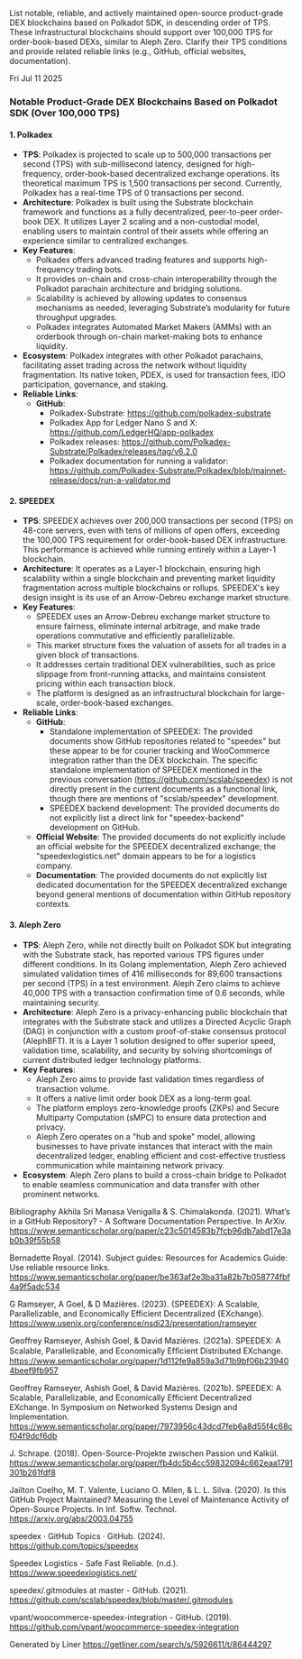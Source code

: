 List notable, reliable, and actively maintained open-source product-grade DEX blockchains based on Polkadot SDK, in descending order of TPS. These infrastructural blockchains should support over 100,000 TPS for order-book-based DEXs, similar to Aleph Zero. Clarify their TPS conditions and provide related reliable links (e.g., GitHub, official websites, documentation).

Fri Jul 11 2025

### Notable Product-Grade DEX Blockchains Based on Polkadot SDK (Over 100,000 TPS)

#### 1. Polkadex

- **TPS**: Polkadex is projected to scale up to 500,000 transactions per second (TPS) with sub-millisecond latency, designed for high-frequency, order-book-based decentralized exchange operations. Its theoretical maximum TPS is 1,500 transactions per second. Currently, Polkadex has a real-time TPS of 0 transactions per second.
- **Architecture**: Polkadex is built using the Substrate blockchain framework and functions as a fully decentralized, peer-to-peer order-book DEX. It utilizes Layer 2 scaling and a non-custodial model, enabling users to maintain control of their assets while offering an experience similar to centralized exchanges.
- **Key Features**:
  - Polkadex offers advanced trading features and supports high-frequency trading bots.
  - It provides on-chain and cross-chain interoperability through the Polkadot parachain architecture and bridging solutions.
  - Scalability is achieved by allowing updates to consensus mechanisms as needed, leveraging Substrate’s modularity for future throughput upgrades.
  - Polkadex integrates Automated Market Makers (AMMs) with an orderbook through on-chain market-making bots to enhance liquidity.
- **Ecosystem**: Polkadex integrates with other Polkadot parachains, facilitating asset trading across the network without liquidity fragmentation. Its native token, PDEX, is used for transaction fees, IDO participation, governance, and staking.
- **Reliable Links**:
  - **GitHub**:
    - Polkadex-Substrate: https://github.com/polkadex-substrate
    - Polkadex App for Ledger Nano S and X: https://github.com/LedgerHQ/app-polkadex
    - Polkadex releases: https://github.com/Polkadex-Substrate/Polkadex/releases/tag/v6.2.0
    - Polkadex documentation for running a validator: https://github.com/Polkadex-Substrate/Polkadex/blob/mainnet-release/docs/run-a-validator.md

#### 2. SPEEDEX

- **TPS**: SPEEDEX achieves over 200,000 transactions per second (TPS) on 48-core servers, even with tens of millions of open offers, exceeding the 100,000 TPS requirement for order-book-based DEX infrastructure. This performance is achieved while running entirely within a Layer-1 blockchain.
- **Architecture**: It operates as a Layer-1 blockchain, ensuring high scalability within a single blockchain and preventing market liquidity fragmentation across multiple blockchains or rollups. SPEEDEX's key design insight is its use of an Arrow-Debreu exchange market structure.
- **Key Features**:
  - SPEEDEX uses an Arrow-Debreu exchange market structure to ensure fairness, eliminate internal arbitrage, and make trade operations commutative and efficiently parallelizable.
  - This market structure fixes the valuation of assets for all trades in a given block of transactions.
  - It addresses certain traditional DEX vulnerabilities, such as price slippage from front-running attacks, and maintains consistent pricing within each transaction block.
  - The platform is designed as an infrastructural blockchain for large-scale, order-book-based exchanges.
- **Reliable Links**:
  - **GitHub**:
    - Standalone implementation of SPEEDEX: The provided documents show GitHub repositories related to "speedex" but these appear to be for courier tracking and WooCommerce integration rather than the DEX blockchain. The specific standalone implementation of SPEEDEX mentioned in the previous conversation (https://github.com/scslab/speedex) is not directly present in the current documents as a functional link, though there are mentions of "scslab/speedex" development.
    - SPEEDEX backend development: The provided documents do not explicitly list a direct link for "speedex-backend" development on GitHub.
  - **Official Website**: The provided documents do not explicitly include an official website for the SPEEDEX decentralized exchange; the "speedexlogistics.net" domain appears to be for a logistics company.
  - **Documentation**: The provided documents do not explicitly list dedicated documentation for the SPEEDEX decentralized exchange beyond general mentions of documentation within GitHub repository contexts.

#### 3. Aleph Zero

- **TPS**: Aleph Zero, while not directly built on Polkadot SDK but integrating with the Substrate stack, has reported various TPS figures under different conditions. In its Golang implementation, Aleph Zero achieved simulated validation times of 416 milliseconds for 89,600 transactions per second (TPS) in a test environment. Aleph Zero claims to achieve 40,000 TPS with a transaction confirmation time of 0.6 seconds, while maintaining security.
- **Architecture**: Aleph Zero is a privacy-enhancing public blockchain that integrates with the Substrate stack and utilizes a Directed Acyclic Graph (DAG) in conjunction with a custom proof-of-stake consensus protocol (AlephBFT). It is a Layer 1 solution designed to offer superior speed, validation time, scalability, and security by solving shortcomings of current distributed ledger technology platforms.
- **Key Features**:
  - Aleph Zero aims to provide fast validation times regardless of transaction volume.
  - It offers a native limit order book DEX as a long-term goal.
  - The platform employs zero-knowledge proofs (ZKPs) and Secure Multiparty Computation (sMPC) to ensure data protection and privacy.
  - Aleph Zero operates on a "hub and spoke" model, allowing businesses to have private instances that interact with the main decentralized ledger, enabling efficient and cost-effective trustless communication while maintaining network privacy.
- **Ecosystem**: Aleph Zero plans to build a cross-chain bridge to Polkadot to enable seamless communication and data transfer with other prominent networks.

Bibliography
Akhila Sri Manasa Venigalla & S. Chimalakonda. (2021). What’s in a GitHub Repository? - A Software Documentation Perspective. In ArXiv. https://www.semanticscholar.org/paper/c23c5014583b7fcb96db7abd17e3ab0b39f55b58

Bernadette Royal. (2014). Subject guides: Resources for Academics Guide: Use reliable resource links. https://www.semanticscholar.org/paper/be363af2e3ba31a82b7b058774fbf4a9f5adc534

G Ramseyer, A Goel, & D Mazières. (2023). {SPEEDEX}: A Scalable, Parallelizable, and Economically Efficient Decentralized {EXchange}. https://www.usenix.org/conference/nsdi23/presentation/ramseyer

Geoffrey Ramseyer, Ashish Goel, & David Mazières. (2021a). SPEEDEX: A Scalable, Parallelizable, and Economically Efﬁcient Distributed EXchange. https://www.semanticscholar.org/paper/1d112fe9a859a3d71b9bf06b239404beef9fb957

Geoffrey Ramseyer, Ashish Goel, & David Mazières. (2021b). SPEEDEX: A Scalable, Parallelizable, and Economically Efficient Decentralized EXchange. In Symposium on Networked Systems Design and Implementation. https://www.semanticscholar.org/paper/7973956c43dcd7feb6a8d55f4c68cf04f9dcf6db

J. Schrape. (2018). Open-Source-Projekte zwischen Passion und Kalkül. https://www.semanticscholar.org/paper/fb4dc5b4cc59832094c662eaa1791301b261fdf8

Jailton Coelho, M. T. Valente, Luciano O. Milen, & L. L. Silva. (2020). Is this GitHub Project Maintained? Measuring the Level of Maintenance Activity of Open-Source Projects. In Inf. Softw. Technol. https://arxiv.org/abs/2003.04755

speedex · GitHub Topics · GitHub. (2024). https://github.com/topics/speedex

Speedex Logistics - Safe Fast Reliable. (n.d.). https://www.speedexlogistics.net/

speedex/.gitmodules at master - GitHub. (2021). https://github.com/scslab/speedex/blob/master/.gitmodules

vpant/woocommerce-speedex-integration - GitHub. (2019). https://github.com/vpant/woocommerce-speedex-integration



Generated by Liner
https://getliner.com/search/s/5926611/t/86444297